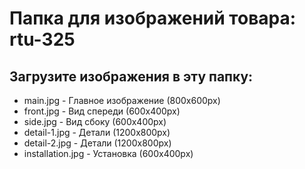 # Папка для изображений товара: rtu-325

## Загрузите изображения в эту папку:

- main.jpg - Главное изображение (800x600px)
- front.jpg - Вид спереди (600x400px)
- side.jpg - Вид сбоку (600x400px)
- detail-1.jpg - Детали (1200x800px)
- detail-2.jpg - Детали (1200x800px)
- installation.jpg - Установка (600x400px)
